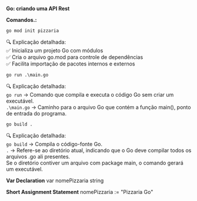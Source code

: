 **Go: criando uma API Rest**

**Comandos.:**

```go mod init pizzaria```

🔍 Explicação detalhada: </br>
✅ Inicializa um projeto Go com módulos </br>
✅ Cria o arquivo go.mod para controle de dependências </br>
✅ Facilita importação de pacotes internos e externos </br>

```go run .\main.go```

🔍 Explicação detalhada: </br>
`go run` → Comando que compila e executa o código Go sem criar um executável. </br>
`.\main.go` → Caminho para o arquivo Go que contém a função main(), ponto de entrada do programa. </br>

```go build .```

🔍 Explicação detalhada:</br>
`go build` → Compila o código-fonte Go.</br>
`.` → Refere-se ao diretório atual, indicando que o Go deve compilar todos os arquivos .go ali presentes.</br>
Se o diretório contiver um arquivo com package main, o comando gerará um executável.</br>

**Var Declaration**
var nomePizzaria string

**Short Assignment Statement**
nomePizzaria := "Pizzaria Go"